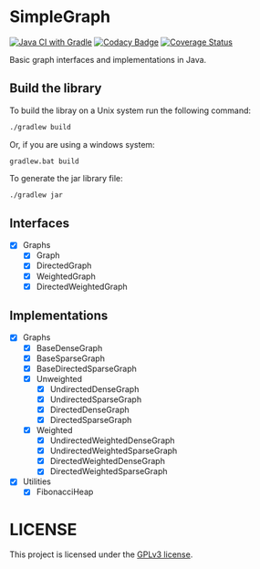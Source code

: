 # SimpleGraph

[![Java CI with Gradle](https://github.com/danyspin97/SimpleGraph/actions/workflows/gradle.yml/badge.svg)](https://github.com/danyspin97/SimpleGraph/actions/workflows/gradle.yml)
[![Codacy Badge](https://api.codacy.com/project/badge/Grade/fe4bb3c9df4c4e80a737606dd7eac509)](https://app.codacy.com/gh/DanySpin97/SimpleGraph/dashboard)
[![Coverage Status](https://coveralls.io/repos/github/danyspin97/SimpleGraph/badge.svg?branch=master)](https://coveralls.io/github/danyspin97/SimpleGraph?branch=master)

Basic graph interfaces and implementations in Java.

## Build the library

To build the libray on a Unix system run the following command:

```bash
./gradlew build
```

Or, if you are using a windows system:

```
gradlew.bat build
```

To generate the jar library file:

```bash
./gradlew jar
```

## Interfaces

- [x] Graphs
  - [x] Graph
  - [x] DirectedGraph
  - [x] WeightedGraph
  - [x] DirectedWeightedGraph

## Implementations

- [x] Graphs
  - [x] BaseDenseGraph
  - [x] BaseSparseGraph
  - [x] BaseDirectedSparseGraph
  - [x] Unweighted
    - [x] UndirectedDenseGraph
    - [x] UndirectedSparseGraph
    - [x] DirectedDenseGraph
    - [x] DirectedSparseGraph
  - [x] Weighted
    - [x] UndirectedWeightedDenseGraph
    - [x] UndirectedWeightedSparseGraph
    - [x] DirectedWeightedDenseGraph
    - [x] DirectedWeightedSparseGraph
- [x] Utilities
  - [x] FibonacciHeap

# LICENSE
This project is licensed under the [GPLv3 license](LICENSE).
